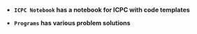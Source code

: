 

* **`ICPC Notebook` has a notebook for ICPC with code templates**

* **`Programs` has various problem solutions**

